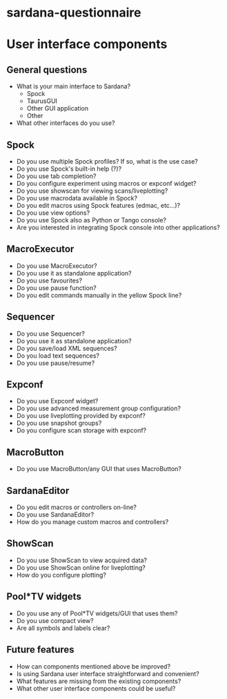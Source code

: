 # sardana-questionnaire

User interface components
=========================

General questions
-----------------

* What is your main interface to Sardana?
	- Spock
	- TaurusGUI
	- Other GUI application
	- Other
* What other interfaces do you use?

Spock
-----

* Do you use multiple Spock profiles? If so, what is the use case?
* Do you use Spock's built-in help (<macro>?)?
* Do you use tab completion?
* Do you configure experiment using macros or expconf widget?
* Do you use showscan for viewing scans/liveplotting?
* Do you use macrodata available in Spock?
* Do you edit macros using Spock features (edmac, etc...)?
* Do you use view options?
* Do you use Spock also as Python or Tango console?
* Are you interested in integrating Spock console into other applications?

MacroExecutor
-------------

* Do you use MacroExecutor?
* Do you use it as standalone application?
* Do you use favourites?
* Do you use pause function?
* Do you edit commands manually in the yellow Spock line?

Sequencer
---------

* Do you use Sequencer?
* Do you use it as standalone application?
* Do you save/load XML sequences?
* Do you load text sequences?
* Do you use pause/resume?

Expconf
-------

* Do you use Expconf widget?
* Do you use advanced measurement group configuration?
* Do you use liveplotting provided by expconf?
* Do you use snapshot groups?
* Do you configure scan storage with expconf?

MacroButton
-----------

* Do you use MacroButton/any GUI that uses MacroButton?

SardanaEditor
-------------

* Do you edit macros or controllers on-line?
* Do you use SardanaEditor?
* How do you manage custom macros and controllers?

ShowScan
--------

* Do you use ShowScan to view acquired data?
* Do you use ShowScan online for liveplotting?
* How do you configure plotting?

Pool*TV widgets
---------------

* Do you use any of Pool*TV widgets/GUI that uses them?
* Do you use compact view?
* Are all symbols and labels clear?

Future features
---------------

* How can components mentioned above be improved?
* Is using Sardana user interface straightforward and convenient?
* What features are missing from the existing components?
* What other user interface components could be useful?
